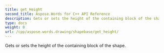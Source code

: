 ```yaml
---
title: get_Height
second_title: Aspose.Words for C++ API Reference
description: Gets or sets the height of the containing block of the shape. 
type: docs
weight: 0
url: /cpp/aspose.words.drawing/shapebase/get_height/
---
```


Gets or sets the height of the containing block of the shape. 

